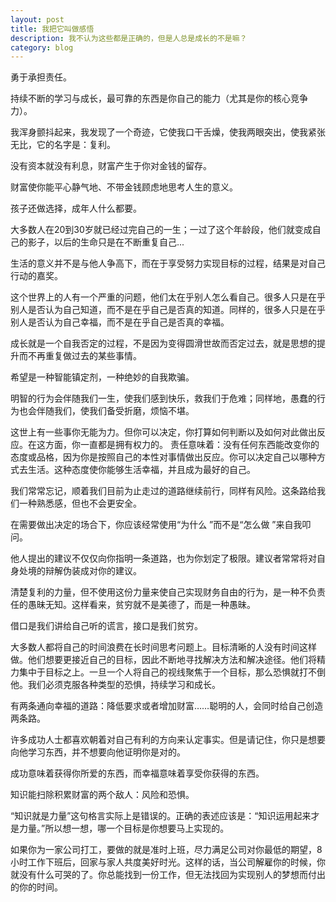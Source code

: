 ```yaml
---
layout: post
title: 我把它叫做感悟
description: 我不认为这些都是正确的，但是人总是成长的不是嘛？
category: blog
---
```


勇于承担责任。

持续不断的学习与成长，最可靠的东西是你自己的能力（尤其是你的核心竞争力）。

我浑身颤抖起来，我发现了一个奇迹，它使我口干舌燥，使我两眼突出，使我紧张无比，它的名字是：复利。

没有资本就没有利息，财富产生于你对金钱的留存。

财富使你能平心静气地、不带金钱顾虑地思考人生的意义。

孩子还做选择，成年人什么都要。

大多数人在20到30岁就已经过完自己的一生；一过了这个年龄段，他们就变成自己的影子，以后的生命只是在不断重复自己...

生活的意义并不是与他人争高下，而在于享受努力实现目标的过程，结果是对自己行动的嘉奖。

这个世界上的人有一个严重的问题，他们太在乎别人怎么看自己。很多人只是在乎别人是否认为自己知道，而不是在乎自己是否真的知道。同样的，很多人只是在乎别人是否认为自己幸福，而不是在乎自己是否真的幸福。 ​​​​

成长就是一个自我否定的过程，不是因为变得圆滑世故而否定过去，就是思想的提升而不再重复做过去的某些事情。

希望是一种智能镇定剂，一种绝妙的自我欺骗。

明智的行为会伴随我们一生，使我们感到快乐，救我们于危难；同样地，愚蠢的行为也会伴随我们，使我们备受折磨，烦恼不堪。

这世上有一些事你无能为力。但你可以决定，你打算如何判断以及如何对此做出反应。在这方面，你一直都是拥有权力的。
责任意味着：没有任何东西能改变你的态度或品格，因为你是按照自己的本性对事情做出反应。你可以决定自己以哪种方式去生活。这种态度使你能够生活幸福，并且成为最好的自己。

我们常常忘记，顺着我们目前为止走过的道路继续前行，同样有风险。这条路给我们一种熟悉感，但也不会更安全。

在需要做出决定的场合下，你应该经常使用“为什么 ”而不是“怎么做 ”来自我叩问。

他人提出的建议不仅仅向你指明一条道路，也为你划定了极限。建议者常常将对自身处境的辩解伪装成对你的建议。

清楚复利的力量，但不使用这份力量来使自己实现财务自由的行为，是一种不负责任的愚昧无知。这样看来，贫穷就不是美德了，而是一种愚昧。

借口是我们讲给自己听的谎言，接口是我们贫穷。

大多数人都将自己的时间浪费在长时间思考问题上。目标清晰的人没有时间这样做。他们想要更接近自己的目标，因此不断地寻找解决方法和解决途径。他们将精力集中于目标之上。一旦一个人将自己的视线聚焦于一个目标，那么恐惧就打不倒他。我们必须克服各种类型的恐惧，持续学习和成长。

有两条通向幸福的道路：降低要求或者增加财富……聪明的人，会同时给自己创造两条路。

许多成功人士都喜欢朝着对自己有利的方向来认定事实。但是请记住，你只是想要向他学习东西，并不想要向他证明你是对的。

成功意味着获得你所爱的东西，而幸福意味着享受你获得的东西。

知识能扫除积累财富的两个敌人：风险和恐惧。

“知识就是力量”这句格言实际上是错误的。正确的表述应该是：“知识运用起来才是力量。”所以想一想，哪一个目标是你想要马上实现的。

如果你为一家公司打工，要做的就是准时上班，尽力满足公司对你最低的期望，8小时工作下班后，回家与家人共度美好时光。这样的话，当公司解雇你的时候，你就没有什么可哭的了。你总能找到一份工作，但无法找回为实现别人的梦想而付出的你的时间。













































